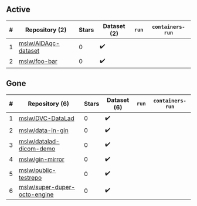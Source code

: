 ## Active
| # | Repository (2) | Stars | Dataset (2) | `run` | `containers-run` |
| --- | --- | --- | --- | --- | --- |
| 1 | [mslw/AIDAqc-dataset](https://github.com/mslw/AIDAqc-dataset) | 0 | :heavy_check_mark: |  |  |
| 2 | [mslw/foo-bar](https://github.com/mslw/foo-bar) | 0 | :heavy_check_mark: |  |  |

## Gone
| # | Repository (6) | Stars | Dataset (6) | `run` | `containers-run` |
| --- | --- | --- | --- | --- | --- |
| 1 | [mslw/DVC-DataLad](https://github.com/mslw/DVC-DataLad) | 0 | :heavy_check_mark: |  |  |
| 2 | [mslw/data-in-gin](https://github.com/mslw/data-in-gin) | 0 | :heavy_check_mark: |  |  |
| 3 | [mslw/datalad-dicom-demo](https://github.com/mslw/datalad-dicom-demo) | 0 | :heavy_check_mark: |  |  |
| 4 | [mslw/gin-mirror](https://github.com/mslw/gin-mirror) | 0 | :heavy_check_mark: |  |  |
| 5 | [mslw/public-testrepo](https://github.com/mslw/public-testrepo) | 0 | :heavy_check_mark: |  |  |
| 6 | [mslw/super-duper-octo-engine](https://github.com/mslw/super-duper-octo-engine) | 0 | :heavy_check_mark: |  |  |
